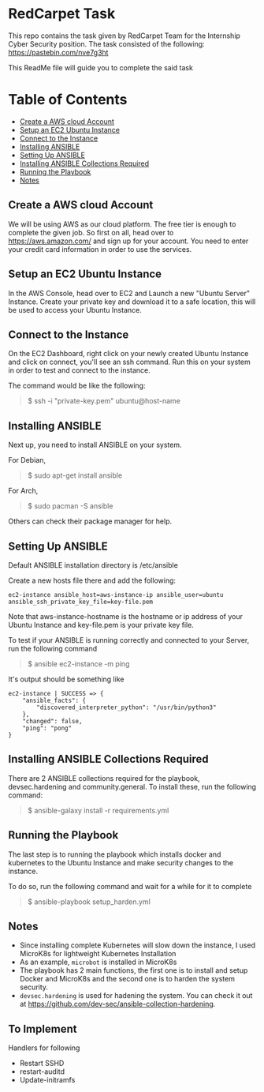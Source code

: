 # RedCarpet Task
This repo contains the task given by RedCarpet Team for the Internship Cyber Security position.
The task consisted of the following: https://pastebin.com/nve7g3ht

This ReadMe file will guide you to complete the said task

# Table of Contents
* [Create a AWS cloud Account](#create-a-aws-cloud-account)
* [Setup an EC2 Ubuntu Instance](#setup-an-ec2-ubuntu-instance)
* [Connect to the Instance](#connect-to-the-instance)
* [Installing ANSIBLE](#installing-ansible)
* [Setting Up ANSIBLE](#setting-up-ansible)
* [Installing ANSIBLE Collections Required](#installing-ansible-collections-required)
* [Running the Playbook](#running-the-playbook)
* [Notes](#notes)


## Create a AWS cloud Account

We will be using AWS as our cloud platform. The free tier is enough to complete the given job.
So first on all, head over to https://aws.amazon.com/ and sign up for your account. You need to enter your credit card information in order to use the services.


## Setup an EC2 Ubuntu Instance

In the AWS Console, head over to EC2 and Launch a new "Ubuntu Server" Instance.
Create your private key and download it to a safe location, this will be used to access your Ubuntu Instance.


## Connect to the Instance

On the EC2 Dashboard, right click on your newly created Ubuntu Instance and click on connect, you'll see an ssh command. Run this on your system in order to test and connect to the instance.

The command would be like the following: 
> $ ssh -i "private-key.pem" ubuntu@host-name


## Installing ANSIBLE

Next up, you need to install ANSIBLE on your system. 

For Debian, 
> $ sudo apt-get install ansible 

For Arch,
> $ sudo pacman -S ansible 

Others can check their package manager for help.


## Setting Up ANSIBLE

Default ANSIBLE installation directory is /etc/ansible

Create a new hosts file there and add the following:

```
ec2-instance ansible_host=aws-instance-ip ansible_user=ubuntu ansible_ssh_private_key_file=key-file.pem
```

Note that aws-instance-hostname is the hostname or ip address of your Ubuntu Instance and key-file.pem is your private key file.

To test if your ANSIBLE is running correctly and connected to your Server, run the following command
> $ ansible ec2-instance -m ping 

It's output should be something like
``` 
ec2-instance | SUCCESS => {
    "ansible_facts": {
        "discovered_interpreter_python": "/usr/bin/python3"
    },
    "changed": false,
    "ping": "pong"
}
```


## Installing ANSIBLE Collections Required

There are 2 ANSIBLE collections required for the playbook, devsec.hardening and community.general. To install these, run the following command:
> $ ansible-galaxy install -r requirements.yml


## Running the Playbook

The last step is to running the playbook which installs docker and kubernetes to the Ubuntu Instance and make security changes to the instance.

To do so, run the following command and wait for a while for it to complete
> $ ansible-playbook setup_harden.yml




## Notes

* Since installing complete Kubernetes will slow down the instance, I used MicroK8s for lightweight Kubernetes Installation
* As an example, ```microbot``` is installed in MicroK8s
* The playbook has 2 main functions, the first one is to install and setup Docker and MicroK8s and the second one is to harden the system security.
* ```devsec.hardening``` is used for hadening the system. You can check it out at https://github.com/dev-sec/ansible-collection-hardening.


## To Implement
Handlers for following
* Restart SSHD
* restart-auditd
* Update-initramfs